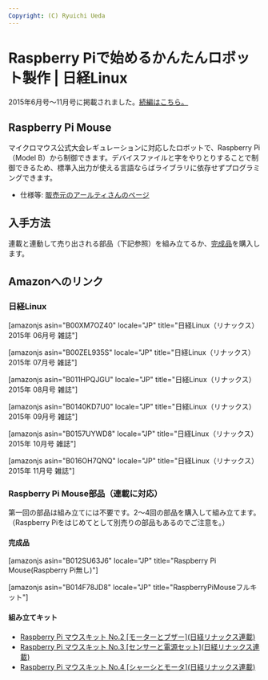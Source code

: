 ```yaml
---
Copyright: (C) Ryuichi Ueda
---
```



# Raspberry Piで始めるかんたんロボット製作 | 日経Linux
2015年6月号〜11月号に掲載されました。<a href="https://blog.ueda.asia/?page_id=7166">続編はこちら。</a>

<h2>Raspberry Pi Mouse</h2>

マイクロマウス公式大会レギュレーションに対応したロボットで、Raspberry Pi（Model B）から制御できます。デバイスファイルと字をやりとりすることで制御できるため、標準入出力が使える言語ならばライブラリに依存せずプログラミングできます。

<ul>
	<li>仕様等: <a href="http://www.rt-shop.jp/index.php?main_page=product_info&cPath=1299_1395&products_id=3201" target="_blank">販売元のアールティさんのページ</a></li>
</ul>

<h2>入手方法</h2>

連載と連動して売り出される部品（下記参照）を組み立てるか、<a href="http://www.rt-shop.jp/index.php?main_page=product_info&cPath=1299_1395&products_id=3201" target="_blank">完成品</a>を購入します。


<h2>Amazonへのリンク</h2>


<h3>日経Linux</h3>

[amazonjs asin="B00XM7OZ40" locale="JP" title="日経Linux（リナックス） 2015年 06月号 雑誌"]

[amazonjs asin="B00ZEL935S" locale="JP" title="日経Linux（リナックス） 2015年 07月号 雑誌"]

[amazonjs asin="B011HPQJGU" locale="JP" title="日経Linux（リナックス） 2015年 08月号 雑誌"]

[amazonjs asin="B0140KD7U0" locale="JP" title="日経Linux（リナックス） 2015年 09月号 雑誌"]

[amazonjs asin="B0157UYWD8" locale="JP" title="日経Linux（リナックス） 2015年 10月号 雑誌"]

[amazonjs asin="B016OH7QNQ" locale="JP" title="日経Linux（リナックス） 2015年 11月号 雑誌"]


<h3>Raspberry Pi Mouse部品（連載に対応）</h3>

第一回の部品は組み立てには不要です。2〜4回の部品を購入して組み立てます。（Raspberry Piをはじめてとして別売りの部品もあるのでご注意を。）

<h4>完成品</h4>

[amazonjs asin="B012SU63J6" locale="JP" title="Raspberry Pi Mouse(Raspberry Pi無し)"]

[amazonjs asin="B014F78JD8" locale="JP" title="RaspberryPiMouseフルキット"]

<h4>組み立てキット</h4>

<ul>
	<li><a href="http://www.amazon.co.jp/gp/product/B00XTGX04U/ref=as_li_ss_tl?ie=UTF8&camp=247&creative=7399&creativeASIN=B00XTGX04U&linkCode=as2&tag=ryuichiueda-22">Raspberry Pi マウスキット No.2 [モーターとブザー](日経リナックス連載)</a><img src="https://ir-jp.amazon-adsystem.com/e/ir?t=ryuichiueda-22&l=as2&o=9&a=B00XTGX04U" width="1" height="1" border="0" alt="" style="border:none !important; margin:0px !important;" />
</li>
	<li><a href="https://www.amazon.co.jp/gp/product/B00XTHC0FO/ref=as_li_ss_tl?ie=UTF8&camp=247&creative=7399&creativeASIN=B00XTHC0FO&linkCode=as2&tag=ryuichiueda-22">Raspberry Pi マウスキット No.3 [センサーと電源セット](日経リナックス連載)</a><img src="https://ir-jp.amazon-adsystem.com/e/ir?t=ryuichiueda-22&l=as2&o=9&a=B00XTHC0FO" width="1" height="1" border="0" alt="" style="border:none !important; margin:0px !important;" />
</li>
	<li><a href="https://www.amazon.co.jp/gp/product/B00XTIEE4S/ref=as_li_ss_tl?ie=UTF8&camp=247&creative=7399&creativeASIN=B00XTIEE4S&linkCode=as2&tag=ryuichiueda-22">Raspberry Pi マウスキット No.4 [シャーシとモータ](日経リナックス連載)</a><img src="https://ir-jp.amazon-adsystem.com/e/ir?t=ryuichiueda-22&l=as2&o=9&a=B00XTIEE4S" width="1" height="1" border="0" alt="" style="border:none !important; margin:0px !important;" />
</li>
</ul>





